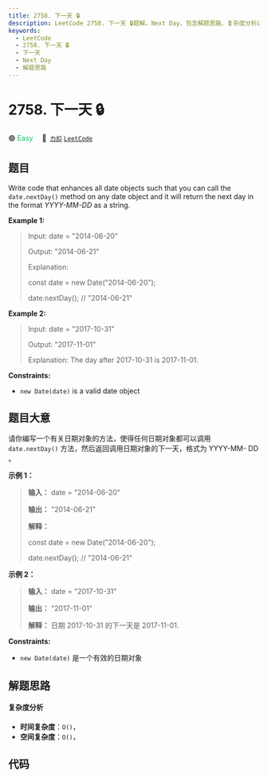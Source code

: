 ```yaml
---
title: 2758. 下一天 🔒
description: LeetCode 2758. 下一天 🔒题解，Next Day，包含解题思路、复杂度分析以及完整的 JavaScript 代码实现。
keywords:
  - LeetCode
  - 2758. 下一天 🔒
  - 下一天
  - Next Day
  - 解题思路
---
```


# 2758. 下一天 🔒

🟢 <font color=#15bd66>Easy</font>&emsp; 🔗&ensp;[`力扣`](https://leetcode.cn/problems/next-day) [`LeetCode`](https://leetcode.com/problems/next-day)

## 题目

Write code that enhances all date objects such that you can call the
`date.nextDay()` method on any date object and it will return the next day in
the format _YYYY-MM-DD_ as a string.



**Example 1:**

> Input: date = "2014-06-20"
> 
> Output: "2014-06-21"
> 
> Explanation: 
> 
> const date = new Date("2014-06-20");
> 
> date.nextDay(); // "2014-06-21"

**Example 2:**

> Input: date = "2017-10-31"
> 
> Output: "2017-11-01"
> 
> Explanation: The day after 2017-10-31 is 2017-11-01.

**Constraints:**

  * `new Date(date)` is a valid date object


## 题目大意

请你编写一个有关日期对象的方法，使得任何日期对象都可以调用 `date.nextDay()` 方法，然后返回调用日期对象的下一天，格式为 YYYY-MM-
DD 。



**示例 1：**

> 
> 
> 
> 
> 
> **输入：** date = "2014-06-20"
> 
> **输出：** "2014-06-21"
> 
> **解释：**
> 
> const date = new Date("2014-06-20");
> 
> date.nextDay(); // "2014-06-21"
> 
> 

**示例 2：**

> 
> 
> 
> 
> 
> **输入：** date = "2017-10-31"
> 
> **输出：** "2017-11-01"
> 
> **解释：** 日期 2017-10-31 的下一天是 2017-11-01.

**Constraints:**

  * `new Date(date)` 是一个有效的日期对象


## 解题思路

#### 复杂度分析

- **时间复杂度**：`O()`，
- **空间复杂度**：`O()`，

## 代码

```javascript

```